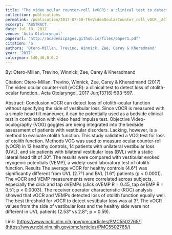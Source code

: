 ```yaml
---
title: "The video ocular counter-roll (vOCR): a clinical test to detect loss of otolith-ocular function."
collection: publications
permalink: /publication/2017-07-10-TheVideoOcularCounter_roll_vOCR__AClinicalTestToDetectLossOfOto
excerpt: 'ABSTRACT.'
date: Jul 10, 2017
venue: 'Acta Otolaryngol'
paperurl: 'http://academicpages.github.io/files/paper1.pdf'
citation: 'a'
authors: 'Otero-Millan, Trevino, Winnick, Zee, Carey & Kheradmand'
year: '2017'
coloryear: 140,46,0,0.2
---
```


By: Otero-Millan, Trevino, Winnick, Zee, Carey & Kheradmand

Citation: Otero-Millan, Trevino, Winnick, Zee, Carey & Kheradmand (2017) The video ocular counter-roll (vOCR): a clinical test to detect loss of otolith-ocular function.. Acta Otolaryngol. 2017 Jun;137(6):593-597. 

Abstract: Conclusion
vOCR can detect loss of otolith-ocular function without specifying the side of vestibular loss. Since vOCR is measured with a simple head tilt maneuver, it can be potentially used as a bedside clinical test in combination with video head impulse test.
Objective
Video-oculography (VOG) goggles are being integrated into the bedside assessment of patients with vestibular disorders. Lacking, however, is a method to evaluate otolith function. This study validated a VOG test for loss of otolith function.
Methods
VOG was used to measure ocular counter-roll (vOCR) in 12 healthy controls, 14 patients with unilateral vestibular loss (UVL), and six patients with bilateral vestibular loss (BVL) with a static lateral head tilt of 30°. The results were compared with vestibular evoked myogenic potentials (VEMP), a widely-used laboratory test of otolith function.
Results
The average vOCR for healthy controls (4.6°) was significantly different from UVL (2.7°) and BVL (1.6°) patients (p < 0.0001). The vOCR and VEMP measurements were correlated across subjects, especially the click and tap oVEMPs (click oVEMP R = 0.45, tap oVEMP R = 0.51; p < 0.0003). The receiver operator characteristic (ROC) analysis showed that vOCR and VEMPs detected loss of otolith function equally well. The best threshold for vOCR to detect vestibular loss was at 3°. The vOCR values from the side of vestibular loss and the healthy side were not different in UVL patients (2.53° vs 2.8°; p = 0.59).

Link: [https://www.ncbi.nlm.nih.gov/pmc/articles/PMC5502765/](https://www.ncbi.nlm.nih.gov/pmc/articles/PMC5502765/)
